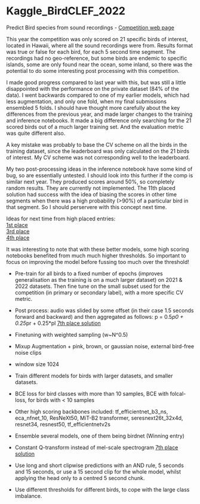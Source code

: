 # Kaggle_BirdCLEF_2022

Predict Bird species from sound recordings - [Competition web page](https://www.kaggle.com/competitions/birdclef-2022)

This year the competition was only scored on 21 specific birds of interest, located in Hawaii, where all the sound recordings were from.  Results format was true or false for each bird, for each 5 second time segment.  The recordings had no geo-reference, but some birds are endemic to specific islands, some are only found near the ocean, some inland, so there was the potential to do some interesting post processing with this competition.

I made good progress compared to last year with this, but was still a little disappointed with the performance on the private dataset (84% of the data).  I went backwards compared to one of my earlier models, which had less augmentation, and only one fold, when my final submissions ensembled 5 folds.  I should have thought more carefully about the key differences from the previous year, and made larger changes to the training and inference notebooks.  It made a big difference only searching for the 21 scored birds out of a much larger training set.  And the evaluation metric was quite different also.

A key mistake was probably to base the CV scheme on all the birds in the training dataset, since the leaderboard was only calculated on the 21 birds of interest.  My CV scheme was not corresponding well to the leaderboard.

My two post-processing ideas in the inference notebook have some kind of bug, so are essentially untested. I should look into this further if the comp is similar next year. They produced scores around 50%, so completely random results.  They are currently not implemented.  The 11th placed solution had success with the idea of biasing the scores in other time segments when there was a high probability (>90%) of a particular bird in that segment.  So I should perservere with this concept next time.

Ideas for next time from high placed entries:   
[1st place](https://www.kaggle.com/competitions/birdclef-2022/discussion/327047)  
[3rd place](https://www.kaggle.com/competitions/birdclef-2022/discussion/327193)  
[4th place](https://www.kaggle.com/competitions/birdclef-2022/discussion/326987)

It was interesting to note that with these better models, some high scoring notebooks benefited from much much higher thresholds.  So important to focus on improving the model before fussing too much over the threshold!


* Pre-train for all birds to a fixed number of epochs (improves generalisation as the training is on a much larger dataset) on 2021 & 2022 datasets.  Then fine tune on the small subset used for the competition (in primary or secondary label), with a more specific CV metric.

* Post process: audio was slided by some offset (in their case 1.5 seconds forward and backward) and then aggregated as follows: p = 0.5*p0 + 0.25*pr + 0.25*pl   [7th place solution](https://www.kaggle.com/competitions/birdclef-2022/discussion/326979)

* Finetuning with weighted sampling (w~N^0.5)

* Mixup Augmentation + pink, brown, or gaussian noise, external bird-free noise clips

* window size 1024

*  Train different models for birds with larger datasets, and smaller datasets.

* BCE loss for bird classes with more than 10 samples, BCE with folcal-loss, for birds with < 10 samples

* Other high scoring backbones included: tf_efficientnet_b3_ns, eca_nfnet_10, ResNeXt50, MiT-B2 transformer, seresnext26t_32x4d, resnet34, resnest50,  tf_efficientnetv2s

* Ensemble several models, one of them being birdnet (Winning entry)

* Constant Q-transform instead of mel-scale spectrogram  [7th place solution](https://www.kaggle.com/competitions/birdclef-2022/discussion/326973)

* Use long and short clipwise predictions with an AND rule, 5 seconds and 15 seconds, or use a 15 second clip for the whole model, whilst applying the head only to a centred 5 second chunk.

* Use different thresholds for different birds, to cope with the large class imbalance.
